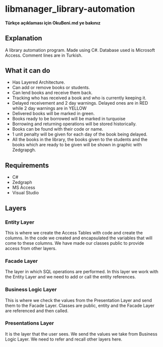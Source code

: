 # libmanager_library-automation
#### Türkçe açıklaması için OkuBeni.md ye bakınız
## Explanation
A library automation program. Made using C#. Database used is Microsoft Access. Comment lines are in Turkish.

## What it can do
- Has Layered Architecture.
- Can add or remove books or students.
- Can lend books and receive them back.
- Tracking who has received a book and who is currently keeping it.
- Delayed receivement and 2 day warnings. Delayed ones are in RED while 2 day warnings are in YELLOW
- Delivered books will be marked in green.
- Books ready to be borrowed will be marked in turquoise
- Borrowing and returning operations will be stored historically.
- Books can be found with their code or name.
- 1 unit penalty will be given for each day of the book being delayed.
- All the books in the library, the books given to the students and the books which are ready to be given will be shown in graphic with Zedgrapgh.

## Requirements
- C#
- Zedgraph
- MS Access
- Visual Studio

## Layers
### Entity Layer
This is where we create the Access Tables with code and create the columns. In the code we created and encapsulated the variables that will come to these columns. We have made our classes public to provide access from other layers.
### Facade Layer
The layer in which SQL operations are performed. In this layer we work with the Entity Layer and we need to add or call the entity references.
### Business Logic Layer
This is where we check the values from the Presentation Layer and send them to the Facade Layer. Classes are public, entity and the Facade Layer are referenced and then called.
### Presentations Layer
It is the layer that the user sees. We send the values we take from Business Logic Layer. We need to refer and recall other layers here.
